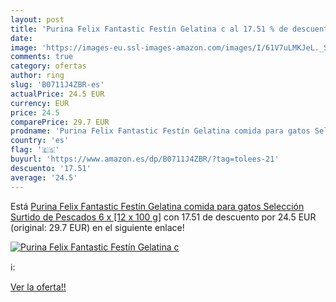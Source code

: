 ```yaml
---
layout: post
title: 'Purina Felix Fantastic Festín Gelatina c al 17.51 % de descuento'
date: 
image: 'https://images-eu.ssl-images-amazon.com/images/I/61V7uLMKJeL._SL200_.jpg'
comments: true
category: ofertas
author: ring
slug: 'B0711J4ZBR-es'
actualPrice: 24.5 EUR
currency: EUR
price: 24.5
comparePrice: 29.7 EUR
prodname: 'Purina Felix Fantastic Festín Gelatina comida para gatos Selección Surtido de Pescados 6 x [12 x 100 g]'
country: 'es'
flag: '🇪🇸'
buyurl: 'https://www.amazon.es/dp/B0711J4ZBR/?tag=tolees-21'
descuento: '17.51'
average: '24.5'
---
```


Está [Purina Felix Fantastic Festín Gelatina comida para gatos Selección Surtido de Pescados 6 x [12 x 100 g]](https://www.amazon.es/dp/B0711J4ZBR/?tag=tolees-21) con 17.51 de descuento por 24.5 EUR (original: 29.7 EUR) en el siguiente enlace!

[![Purina Felix Fantastic Festín Gelatina c](https://images-eu.ssl-images-amazon.com/images/I/61V7uLMKJeL._SL200_.jpg)](https://www.amazon.es/dp/B0711J4ZBR/?tag=tolees-21)

ℹ️:


[Ver la oferta!!](https://www.amazon.es/dp/B0711J4ZBR/?tag=tolees-21)

